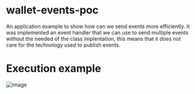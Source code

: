 # wallet-events-poc
An application example to show how can we send events more efficiently. It was implemented an event handler that we can use to send multiple events without the needed of the class implentation, this means that it does not care for the technology used to publish events.

# Execution example
![image](https://github.com/eduardosbcabral/wallet-events-poc/assets/29133996/d8384eb4-d0fd-4c6a-a3bf-5729993635fa)

